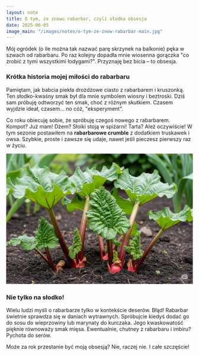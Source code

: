 ```yaml
---
layout: note
title: O tym, że znowu rabarbar, czyli słodka obsesja
date: 2025-06-05
image_main: "/images/notes/o-tym-ze-znow-rabarbar-main.jpg"
---
```


Mój ogródek (o ile można tak nazwać parę skrzynek na balkonie) pęka w szwach od rabarbaru. Po raz kolejny dopadła mnie wiosenna gorączka "co zrobić z tymi wszystkimi łodygami?". Przyznaję bez bicia – to obsesja.

### Krótka historia mojej miłości do rabarbaru

Pamiętam, jak babcia piekła drożdżowe ciasto z rabarbarem i kruszonką. Ten słodko-kwaśny smak był dla mnie symbolem wiosny i beztroski. Dziś sam próbuję odtworzyć ten smak, choć z różnym skutkiem. Czasem wyjdzie ideał, czasem... no cóż, "eksperyment".

Co roku obiecuję sobie, że spróbuję czegoś nowego z rabarbarem. Kompot? Już mam! Dżem? Słoiki stoją w spiżarni! Tarta? Ależ oczywiście! W tym sezonie postawiłem na **rabarbarowe crumble** z dodatkiem truskawek i owsa. Szybkie, proste i zawsze się udaje, nawet jeśli pieczesz pierwszy raz w życiu.

![Rabarbar w ogródku](/images/notes/o-tym-ze-znow-rabarbar-garden.jpg)

### Nie tylko na słodko!

Wielu ludzi myśli o rabarbarze tylko w kontekście deserów. Błąd! Rabarbar świetnie sprawdza się w daniach wytrawnych. Spróbujcie kiedyś dodać go do sosu do wieprzowiny lub marynaty do kurczaka. Jego kwaskowatość pięknie równoważy smak mięsa. Ewentualnie, chutney z rabarbaru i imbiru? Pychota do serów.

Może za rok przestanie być moją obsesją? Nie, raczej nie. I całe szczęście!
